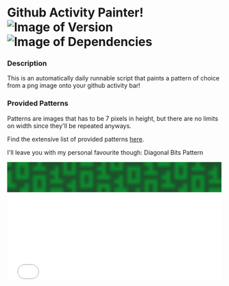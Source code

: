 # Github Activity Painter! &nbsp; ![Image of Version](https://img.shields.io/badge/version-v1.0-green) ![Image of Dependencies](https://img.shields.io/badge/dependencies-up%20to%20date-brightgreen)

### Description

This is an automatically daily runnable script that paints a pattern of choice from a png image onto your github activity bar! 

### Provided Patterns

Patterns are images that has to be 7 pixels in height, but there are no limits on width since they'll be repeated anyways.

Find the extensive list of provided patterns [here](./patterns).

I'll leave you with my personal favourite though: Diagonal Bits Pattern

<img src="./patterns/diagonal_bits_pattern/preview.png" alt="diagonal bits pattern" width="500" />

<embed type="text/html" src="./patterns/diagonal_bits_pattern/preview.html" height="200" width="500" />
